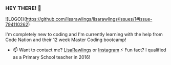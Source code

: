 ### HEY THERE! 👋

![LOGO])(https://github.com/lisarawlings/lisarawlings/issues/1#issue-794110262)

<!-- **lisarawlings/lisarawlings** is a ✨ _special_ ✨ repository because its `README.md` (this file) appears on your GitHub profile. -->

I'm completely new to coding and I'm currently learning with the help from Code Nation and their 12 week Master Coding bootcamp!



- 📫 Want to contact me? [LisaRawlings](https://www.linkedin.com/in/lisa-rawlings-115448204) or [Instagram](https://www.instagram.com/lisarawlings)
⚡ Fun fact? I qualified as a Primary School teacher in 2016!
 
 
